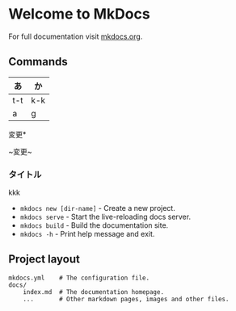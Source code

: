# Welcome to MkDocs

For full documentation visit [mkdocs.org](https://www.mkdocs.org).

## Commands


| あ  | か  |
| --- | --- |
| t-t | k-k |
| a   | g   |

  変更*

~変更~
### タイトル
kkk

* `mkdocs new [dir-name]` - Create a new project.
* `mkdocs serve` - Start the live-reloading docs server.
* `mkdocs build` - Build the documentation site.
* `mkdocs -h` - Print help message and exit.

## Project layout

    mkdocs.yml    # The configuration file.
    docs/
        index.md  # The documentation homepage.
        ...       # Other markdown pages, images and other files.
